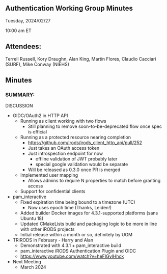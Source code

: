 ## Authentication Working Group Minutes

Tuesday, 2024/02/27

10:00 am ET

## Attendees:

Terrell Russell, Kory Draughn, Alan King, Martin Flores, Claudio Cacciari (SURF), Mike Conway (NIEHS)

## Minutes

### SUMMARY:

DISCUSSION

 - OIDC/OAuth2 in HTTP API
   - Running as client working with two flows
     - Still planning to remove soon-to-be-deprecated flow once spec is official
   - Running as a protected resource nearing completion
     - https://github.com/irods/irods_client_http_api/pull/252
     - Just takes an OAuth access token
     - Just introspection endpoint for now
       - offline validation of JWT probably later
       - special google validation would be separate
     - Will be released as 0.3.0 once PR is merged
   - Implemented user mapping
     - Allows admins to require N properties to match before granting access
   - Support for confidential clients
 - pam_interactive
   - Fixed expiration time being bound to a timezone (UTC)
     - Now uses epoch time (Thanks, Leiden!)
   - Added builder Docker images for 4.3.1-supported platforms (sans Ubuntu 18)
   - Updated CMakeLists build and packaging logic to be more in line with other iRODS projects
   - Initial release within a month or so, definitely by UGM
 - TRiRODS in February - Harry and Alan
   - Demonstrated with 4.3.1 + pam_interactive build
   - pam_interactive iRODS Authentication Plugin and OIDC
   - https://www.youtube.com/watch?v=heFIGvlHhck 
 - Next Meeting
   - March 2024

